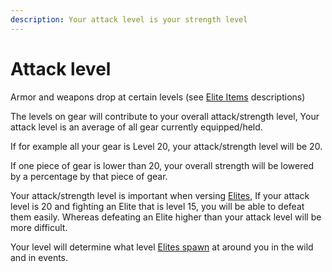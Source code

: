 ```yaml
---
description: Your attack level is your strength level
---
```


# Attack level

Armor and weapons drop at certain levels (see [Elite Items](./) descriptions)&#x20;

The levels on gear will contribute to your overall attack/strength level, Your attack level is an average of all gear currently equipped/held.&#x20;

If for example all your gear is Level 20, your attack/strength level will be 20.&#x20;

If one piece of gear is lower than 20, your overall strength will be lowered by a percentage by that piece of gear.

Your attack/strength level is important when versing [Elites](../mobs/), If your attack level is 20 and fighting an Elite that is level 15, you will be able to defeat them easily. Whereas defeating an Elite higher than your attack level will be more difficult.

Your level will determine what level [Elites spawn](../mobs/) at around you in the wild and in events.
